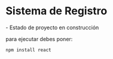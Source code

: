 <h1> Sistema de Registro </h1>
- Estado de proyecto en construcción

para ejecutar debes poner:

``npm install react``